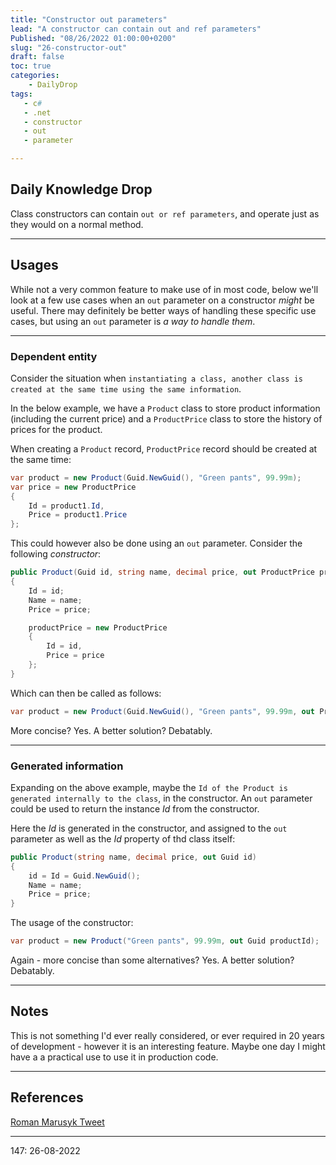 ```yaml
---
title: "Constructor out parameters"
lead: "A constructor can contain out and ref parameters"
Published: "08/26/2022 01:00:00+0200"
slug: "26-constructor-out"
draft: false
toc: true
categories:
    - DailyDrop
tags:
   - c#
   - .net
   - constructor
   - out
   - parameter

---
```


## Daily Knowledge Drop

Class constructors can contain `out or ref parameters`, and operate just as they would on a normal method.

---

## Usages

While not a very common feature to make use of in most code, below we'll look at a few use cases when an `out` parameter on a constructor _might_ be useful. There may definitely be better ways of handling these specific use cases, but using an `out` parameter is _a way to handle them_.

---

### Dependent entity 

Consider the situation when `instantiating a class, another class is created at the same time using the same information`. 

In the below example, we have a `Product` class to store product information (including the current price) and a `ProductPrice` class to store the history of prices for the product.

When creating a `Product` record, `ProductPrice` record should be created at the same time:

``` csharp
var product = new Product(Guid.NewGuid(), "Green pants", 99.99m);
var price = new ProductPrice
{
    Id = product1.Id,
    Price = product1.Price
};
```

This could however also be done using an `out` parameter. Consider the following _constructor_:

``` csharp
public Product(Guid id, string name, decimal price, out ProductPrice productPrice)
{
    Id = id;
    Name = name;
    Price = price;

    productPrice = new ProductPrice 
    { 
        Id = id, 
        Price = price 
    };
}
```

Which can then be called as follows:

``` csharp
var product = new Product(Guid.NewGuid(), "Green pants", 99.99m, out ProductPrice price);
```

More concise? Yes. A better solution? Debatably.

---

### Generated information

Expanding on the above example, maybe the `Id of the Product is generated internally to the class`, in the constructor. An `out` parameter could be used to return the instance _Id_ from the constructor.

Here the _Id_ is generated in the constructor, and assigned to the `out` parameter as well as the _Id_ property of thd class itself:

``` csharp
public Product(string name, decimal price, out Guid id)
{
    id = Id = Guid.NewGuid();
    Name = name;
    Price = price;
}
```

The usage of the constructor:

``` csharp
var product = new Product("Green pants", 99.99m, out Guid productId);
```

Again - more concise than some alternatives? Yes. A better solution? Debatably.

---

## Notes

This is not something I'd ever really considered, or ever required in 20 years of development - however it is an interesting feature. Maybe one day I might have a  a practical use to use it in production code.

---

## References

[Roman Marusyk Tweet](https://twitter.com/MarusykRoman/status/1550995942576476162)   

---

<?# DailyDrop ?>147: 26-08-2022<?#/ DailyDrop ?>
